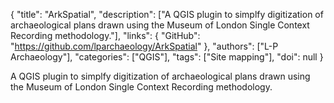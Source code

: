 {
  "title": "ArkSpatial",
  "description": ["A QGIS plugin to simplfy digitization of archaeological plans drawn using the Museum of London Single Context Recording methodology."],
  "links": {
    "GitHub": "https://github.com/lparchaeology/ArkSpatial"
  },
  "authors": ["L-P Archaeology"],
  "categories": ["QGIS"],
  "tags": ["Site mapping"],
  "doi": null
}

<!-- Generated by csv2md.R – do not edit by hand -->

A QGIS plugin to simplfy digitization of archaeological plans drawn using the Museum of London Single Context Recording methodology.